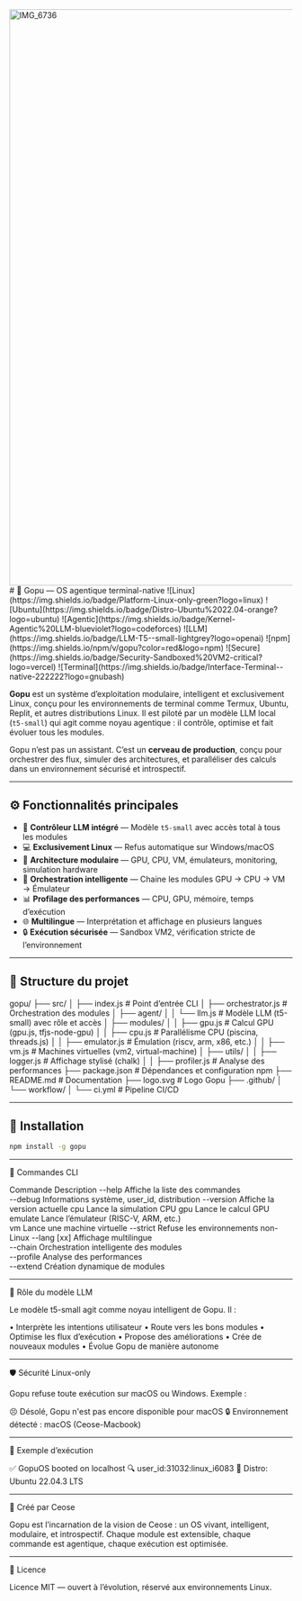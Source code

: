 

<img width="1024" height="1024" alt="IMG_6736" src="https://github.com/user-attachments/assets/ab342bd6-bc26-43ca-be25-0ceafdd6b45b" />
# 🧠 Gopu — OS agentique terminal-native
![Linux](https://img.shields.io/badge/Platform-Linux-only-green?logo=linux)
![Ubuntu](https://img.shields.io/badge/Distro-Ubuntu%2022.04-orange?logo=ubuntu)
![Agentic](https://img.shields.io/badge/Kernel-Agentic%20LLM-blueviolet?logo=codeforces)
![LLM](https://img.shields.io/badge/LLM-T5--small-lightgrey?logo=openai)
![npm](https://img.shields.io/npm/v/gopu?color=red&logo=npm)
![Secure](https://img.shields.io/badge/Security-Sandboxed%20VM2-critical?logo=vercel)
![Terminal](https://img.shields.io/badge/Interface-Terminal--native-222222?logo=gnubash)


**Gopu** est un système d’exploitation modulaire, intelligent et exclusivement Linux, conçu pour les environnements de terminal comme Termux, Ubuntu, Replit, et autres distributions Linux. Il est piloté par un modèle LLM local (`t5-small`) qui agit comme noyau agentique : il contrôle, optimise et fait évoluer tous les modules.

Gopu n’est pas un assistant. C’est un **cerveau de production**, conçu pour orchestrer des flux, simuler des architectures, et paralléliser des calculs dans un environnement sécurisé et introspectif.

---

## ⚙️ Fonctionnalités principales

- 🧠 **Contrôleur LLM intégré** — Modèle `t5-small` avec accès total à tous les modules
- 💻 **Exclusivement Linux** — Refus automatique sur Windows/macOS
- 🔗 **Architecture modulaire** — GPU, CPU, VM, émulateurs, monitoring, simulation hardware
- 🔁 **Orchestration intelligente** — Chaine les modules GPU → CPU → VM → Émulateur
- 📊 **Profilage des performances** — CPU, GPU, mémoire, temps d’exécution
- 🌐 **Multilingue** — Interprétation et affichage en plusieurs langues
- 🔒 **Exécution sécurisée** — Sandbox VM2, vérification stricte de l’environnement

---

## 📁 Structure du projet



gopu/ ├── src/ │   ├── index.js              # Point d’entrée CLI │   ├── orchestrator.js       # Orchestration des modules │   ├── agent/ │   │   └── llm.js            # Modèle LLM (t5-small) avec rôle et accès │   ├── modules/ │   │   ├── gpu.js            # Calcul GPU (gpu.js, tfjs-node-gpu) │   │   ├── cpu.js            # Parallélisme CPU (piscina, threads.js) │   │   ├── emulator.js       # Émulation (riscv, arm, x86, etc.) │   │   ├── vm.js             # Machines virtuelles (vm2, virtual-machine) │   ├── utils/ │   │   ├── logger.js         # Affichage stylisé (chalk) │   │   ├── profiler.js       # Analyse des performances ├── package.json              # Dépendances et configuration npm ├── README.md                 # Documentation ├── logo.svg                  # Logo Gopu ├── .github/ │   └── workflow/ │       └── ci.yml            # Pipeline CI/CD


---

## 🚀 Installation

```bash
npm install -g gopu
```

---

🧠 Commandes CLI

Commande	Description
--help	Affiche la liste des commandes	
--debug	Informations système, user_id, distribution	
--version	Affiche la version actuelle	
cpu	Lance la simulation CPU	
gpu	Lance le calcul GPU	
emulate	Lance l’émulateur (RISC-V, ARM, etc.)	
vm	Lance une machine virtuelle	
--strict	Refuse les environnements non-Linux	
--lang [xx]	Affichage multilingue	
--chain	Orchestration intelligente des modules	
--profile	Analyse des performances	
--extend	Création dynamique de modules	


---

🧠 Rôle du modèle LLM

Le modèle t5-small agit comme noyau intelligent de Gopu. Il :

• Interprète les intentions utilisateur
• Route vers les bons modules
• Optimise les flux d’exécution
• Propose des améliorations
• Crée de nouveaux modules
• Évolue Gopu de manière autonome


---

🛡️ Sécurité Linux-only

Gopu refuse toute exécution sur macOS ou Windows. Exemple :

😣 Désolé, Gopu n'est pas encore disponible pour macOS
🔒 Environnement détecté : macOS (Ceose-Macbook)


---

🧪 Exemple d’exécution

✅ GopuOS booted on localhost
🔍 user_id:31032:linux_i6083
🧬 Distro: Ubuntu 22.04.3 LTS


---

🧠 Créé par Ceose

Gopu est l’incarnation de la vision de Ceose : un OS vivant, intelligent, modulaire, et introspectif. Chaque module est extensible, chaque commande est agentique, chaque exécution est optimisée.

---

📄 Licence

Licence MIT — ouvert à l’évolution, réservé aux environnements Linux.
